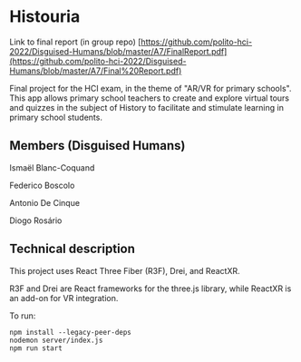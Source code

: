 # Histouria

Link to final report (in group repo) [https://github.com/polito-hci-2022/Disguised-Humans/blob/master/A7/FinalReport.pdf](https://github.com/polito-hci-2022/Disguised-Humans/blob/master/A7/Final%20Report.pdf)

Final project for the HCI exam, in the theme of "AR/VR for primary schools". This app allows primary school teachers to create and explore virtual tours and quizzes in the subject of History to facilitate and stimulate learning in primary school students.

## Members (Disguised Humans)

Ismaël Blanc-Coquand

Federico Boscolo

Antonio De Cinque

Diogo Rosário

## Technical description
This project uses React Three Fiber (R3F), Drei, and ReactXR.

R3F and Drei are React frameworks for the three.js library, while ReactXR is an add-on for VR integration.

To run:

    npm install --legacy-peer-deps
    nodemon server/index.js
    npm run start
